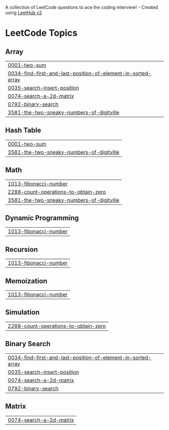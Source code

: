 A collection of LeetCode questions to ace the coding interview! - Created using [LeetHub v2](https://github.com/arunbhardwaj/LeetHub-2.0)
<!---LeetCode Topics Start-->
# LeetCode Topics
## Array
|  |
| ------- |
| [0001-two-sum](https://github.com/Jasmitha-k/Leetcode/tree/master/0001-two-sum) |
| [0034-find-first-and-last-position-of-element-in-sorted-array](https://github.com/Jasmitha-k/Leetcode/tree/master/0034-find-first-and-last-position-of-element-in-sorted-array) |
| [0035-search-insert-position](https://github.com/Jasmitha-k/Leetcode/tree/master/0035-search-insert-position) |
| [0074-search-a-2d-matrix](https://github.com/Jasmitha-k/Leetcode/tree/master/0074-search-a-2d-matrix) |
| [0792-binary-search](https://github.com/Jasmitha-k/Leetcode/tree/master/0792-binary-search) |
| [3581-the-two-sneaky-numbers-of-digitville](https://github.com/Jasmitha-k/Leetcode/tree/master/3581-the-two-sneaky-numbers-of-digitville) |
## Hash Table
|  |
| ------- |
| [0001-two-sum](https://github.com/Jasmitha-k/Leetcode/tree/master/0001-two-sum) |
| [3581-the-two-sneaky-numbers-of-digitville](https://github.com/Jasmitha-k/Leetcode/tree/master/3581-the-two-sneaky-numbers-of-digitville) |
## Math
|  |
| ------- |
| [1013-fibonacci-number](https://github.com/Jasmitha-k/Leetcode/tree/master/1013-fibonacci-number) |
| [2288-count-operations-to-obtain-zero](https://github.com/Jasmitha-k/Leetcode/tree/master/2288-count-operations-to-obtain-zero) |
| [3581-the-two-sneaky-numbers-of-digitville](https://github.com/Jasmitha-k/Leetcode/tree/master/3581-the-two-sneaky-numbers-of-digitville) |
## Dynamic Programming
|  |
| ------- |
| [1013-fibonacci-number](https://github.com/Jasmitha-k/Leetcode/tree/master/1013-fibonacci-number) |
## Recursion
|  |
| ------- |
| [1013-fibonacci-number](https://github.com/Jasmitha-k/Leetcode/tree/master/1013-fibonacci-number) |
## Memoization
|  |
| ------- |
| [1013-fibonacci-number](https://github.com/Jasmitha-k/Leetcode/tree/master/1013-fibonacci-number) |
## Simulation
|  |
| ------- |
| [2288-count-operations-to-obtain-zero](https://github.com/Jasmitha-k/Leetcode/tree/master/2288-count-operations-to-obtain-zero) |
## Binary Search
|  |
| ------- |
| [0034-find-first-and-last-position-of-element-in-sorted-array](https://github.com/Jasmitha-k/Leetcode/tree/master/0034-find-first-and-last-position-of-element-in-sorted-array) |
| [0035-search-insert-position](https://github.com/Jasmitha-k/Leetcode/tree/master/0035-search-insert-position) |
| [0074-search-a-2d-matrix](https://github.com/Jasmitha-k/Leetcode/tree/master/0074-search-a-2d-matrix) |
| [0792-binary-search](https://github.com/Jasmitha-k/Leetcode/tree/master/0792-binary-search) |
## Matrix
|  |
| ------- |
| [0074-search-a-2d-matrix](https://github.com/Jasmitha-k/Leetcode/tree/master/0074-search-a-2d-matrix) |
<!---LeetCode Topics End-->